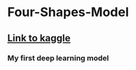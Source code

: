 # Four-Shapes-Model

## [Link to kaggle](https://www.kaggle.com/smeschke/four-shapes)

### My first  deep learning model
